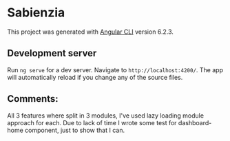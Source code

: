 # Sabienzia

This project was generated with [Angular CLI](https://github.com/angular/angular-cli) version 6.2.3.

## Development server

Run `ng serve` for a dev server. Navigate to `http://localhost:4200/`. The app will automatically reload if you change any of the source files.

## Comments:

All 3 features where split in 3 modules, I've used lazy loading module approach for each.
Due to lack of time I wrote some test for dashboard-home component, just to show that I can.



